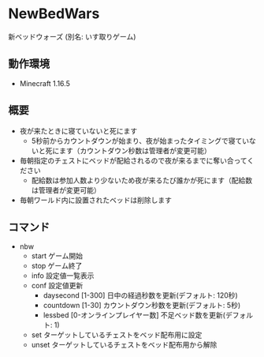 # NewBedWars
新ベッドウォーズ
(別名: いす取りゲーム)

## 動作環境
- Minecraft 1.16.5

## 概要
- 夜が来たときに寝ていないと死にます
	- 5秒前からカウントダウンが始まり、夜が始まったタイミングで寝ていないと死にます（カウントダウン秒数は管理者が変更可能）
- 毎朝指定のチェストにベッドが配給されるので夜が来るまでに奪い合ってください
	- 配給数は参加人数より少ないため夜が来るたび誰かが死にます（配給数は管理者が変更可能）
- 毎朝ワールド内に設置されたベッドは削除します

## コマンド
- nbw
	- start
	ゲーム開始
	- stop
	ゲーム終了
	- info
	設定値一覧表示
	- conf
	設定値更新
		- daysecond [1-300]
		日中の経過秒数を更新(デフォルト: 120秒)
		- countdown [1-30]
		カウントダウン秒数を更新(デフォルト: 5秒)
		- lessbed [0-オンラインプレイヤー数]
		不足ベッド数を更新(デフォルト: 1)
	- set
	ターゲットしているチェストをベッド配布用に設定
	- unset
	ターゲットしているチェストをベッド配布用から解除